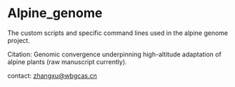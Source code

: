# Alpine_genome

The custom scripts and specific command lines used in the alpine  genome project.

Citation: Genomic convergence underpinning high-altitude adaptation of alpine plants (raw manuscript currently).

contact: zhangxu@wbgcas.cn
